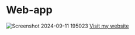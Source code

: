 # Web-app
![Screenshot 2024-09-11 195023](https://github.com/user-attachments/assets/cfcbd034-6bc0-485d-a533-564619f14640)
<a href="https://gkprogrammer.neocities.org/" target="_blank"> Visit my website</a>
